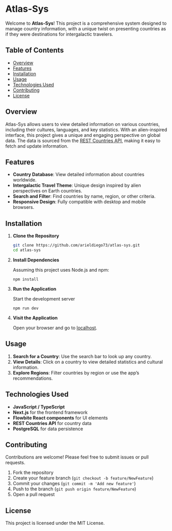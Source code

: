 # Atlas-Sys

Welcome to **Atlas-Sys**! This project is a comprehensive system designed to manage country information, with a unique twist on presenting countries as if they were destinations for intergalactic travelers.

## Table of Contents

- [Overview](#overview)
- [Features](#features)
- [Installation](#installation)
- [Usage](#usage)
- [Technologies Used](#technologies-used)
- [Contributing](#contributing)
- [License](#license)

## Overview

Atlas-Sys allows users to view detailed information on various countries, including their cultures, languages, and key statistics. With an alien-inspired interface, this project gives a unique and engaging perspective on global data. The data is sourced from the [REST Countries API](https://restcountries.com/), making it easy to fetch and update information.

## Features

- **Country Database**: View detailed information about countries worldwide.
- **Intergalactic Travel Theme**: Unique design inspired by alien perspectives on Earth countries.
- **Search and Filter**: Find countries by name, region, or other criteria.
- **Responsive Design**: Fully compatible with desktop and mobile browsers.

## Installation

1. **Clone the Repository**

   ```bash
   git clone https://github.com/arieldiego73/atlas-sys.git
   cd atlas-sys
   ```

2. **Install Dependencies**

   Assuming this project uses Node.js and npm:

   ```shell
   npm install
   ```

3. **Run the Application**

   Start the development server

   ```shell
   npm run dev
   ```

4. **Visit the Application**

   Open your browser and go to [localhost](http://localhost:3000).

## Usage

1. **Search for a Country**: Use the search bar to look up any country.
2. **View Details**: Click on a country to view detailed statistics and cultural information.
3. **Explore Regions**: Filter countries by region or use the app’s recommendations.

## Technologies Used

- **JavaScript / TypeScript**
- **Next.js** for the frontend framework
- **Flowbite React components** for UI elements
- **REST Countries API** for country data
- **PostgreSQL** for data persistence

## Contributing

Contributions are welcome! Please feel free to submit issues or pull requests.

1. Fork the repository
2. Create your feature branch (`git checkout -b feature/NewFeature`)
3. Commit your changes (`git commit -m 'Add new feature'`)
4. Push to the branch (`git push origin feature/NewFeature`)
5. Open a pull request

## License

This project is licensed under the MIT License.
